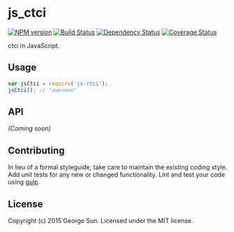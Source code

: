 # js_ctci 
[![NPM version][npm-image]][npm-url] [![Build Status][travis-image]][travis-url] [![Dependency Status][daviddm-url]][daviddm-image] [![Coverage Status][coveralls-image]][coveralls-url]

ctci in JavaScript.

## Usage

```javascript
var jsCtci = require('js-ctci');
jsCtci(); // "awesome"
```

## API

_(Coming soon)_


## Contributing

In lieu of a formal styleguide, take care to maintain the existing coding style. Add unit tests for any new or changed functionality. Lint and test your code using [gulp](http://gulpjs.com/).


## License

Copyright (c) 2015 George Sun. Licensed under the MIT license.



[npm-url]: https://npmjs.org/package/js-ctci
[npm-image]: https://badge.fury.io/js/js-ctci.svg
[travis-url]: https://travis-ci.org/puffsun/js-ctci
[travis-image]: https://travis-ci.org/puffsun/js-ctci.svg?branch=master
[daviddm-url]: https://david-dm.org/puffsun/js-ctci.svg?theme=shields.io
[daviddm-image]: https://david-dm.org/puffsun/js-ctci
[coveralls-url]: https://coveralls.io/r/puffsun/js-ctci
[coveralls-image]: https://coveralls.io/repos/puffsun/js-ctci/badge.png
